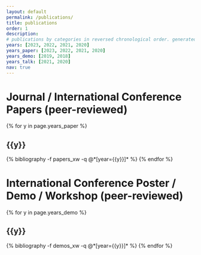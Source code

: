 ```yaml
---
layout: default
permalink: /publications/
title: publications
order: 1
description: 
# publications by categories in reversed chronological order. generated by jekyll-scholar.
years: [2023, 2022, 2021, 2020]
years_paper: [2023, 2022, 2021, 2020]
years_demo: [2019, 2018]
years_talk: [2021, 2020]
nav: true
---
```


<div class="publications">
<h1>Journal / International Conference Papers (peer-reviewed)</h1>
{% for y in page.years_paper %}
  <h2 class="year">{{y}}</h2>
  {% bibliography -f papers_xw -q @*[year={{y}}]* %}
{% endfor %}

<h1>International Conference Poster / Demo / Workshop (peer-reviewed)</h1>
{% for y in page.years_demo %}
  <h2 class="year">{{y}}</h2>
  {% bibliography -f demos_xw -q @*[year={{y}}]* %}
{% endfor %}

</div>
